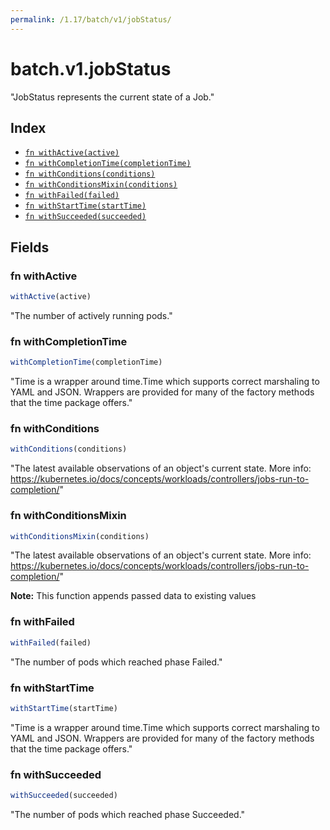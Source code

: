 ```yaml
---
permalink: /1.17/batch/v1/jobStatus/
---
```


# batch.v1.jobStatus

"JobStatus represents the current state of a Job."

## Index

* [`fn withActive(active)`](#fn-withactive)
* [`fn withCompletionTime(completionTime)`](#fn-withcompletiontime)
* [`fn withConditions(conditions)`](#fn-withconditions)
* [`fn withConditionsMixin(conditions)`](#fn-withconditionsmixin)
* [`fn withFailed(failed)`](#fn-withfailed)
* [`fn withStartTime(startTime)`](#fn-withstarttime)
* [`fn withSucceeded(succeeded)`](#fn-withsucceeded)

## Fields

### fn withActive

```ts
withActive(active)
```

"The number of actively running pods."

### fn withCompletionTime

```ts
withCompletionTime(completionTime)
```

"Time is a wrapper around time.Time which supports correct marshaling to YAML and JSON.  Wrappers are provided for many of the factory methods that the time package offers."

### fn withConditions

```ts
withConditions(conditions)
```

"The latest available observations of an object's current state. More info: https://kubernetes.io/docs/concepts/workloads/controllers/jobs-run-to-completion/"

### fn withConditionsMixin

```ts
withConditionsMixin(conditions)
```

"The latest available observations of an object's current state. More info: https://kubernetes.io/docs/concepts/workloads/controllers/jobs-run-to-completion/"

**Note:** This function appends passed data to existing values

### fn withFailed

```ts
withFailed(failed)
```

"The number of pods which reached phase Failed."

### fn withStartTime

```ts
withStartTime(startTime)
```

"Time is a wrapper around time.Time which supports correct marshaling to YAML and JSON.  Wrappers are provided for many of the factory methods that the time package offers."

### fn withSucceeded

```ts
withSucceeded(succeeded)
```

"The number of pods which reached phase Succeeded."